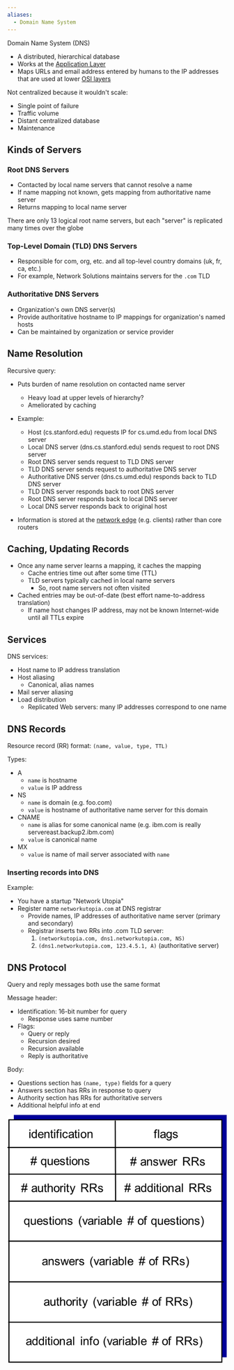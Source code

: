 ```yaml
---
aliases:
  - Domain Name System
---
```

Domain Name System (DNS)
- A distributed, hierarchical database
- Works at the [Application Layer](OSI%20layers/Application%20Layer.md)
- Maps URLs and email address entered by humans to the IP addresses that are used at lower [OSI layers](OSI%20layers/OSI%20Architecture.md)

Not centralized because it wouldn't scale:
- Single point of failure
- Traffic volume
- Distant centralized database
- Maintenance

## Kinds of Servers

### Root DNS Servers

- Contacted by local name servers that cannot resolve a name
- If name mapping not known, gets mapping from authoritative name server
- Returns mapping to local name server

There are only 13 logical root name servers, but each "server" is replicated many times over the globe

### Top-Level Domain (TLD) DNS Servers

- Responsible for com, org, etc. and all top-level country domains (uk, fr, ca, etc.)
- For example, Network Solutions maintains servers for the `.com` TLD

### Authoritative DNS Servers

- Organization's own DNS server(s)
- Provide authoritative hostname to IP mappings for organization's named hosts
- Can be maintained by organization or service provider

## Name Resolution

Recursive query:
- Puts burden of name resolution on contacted name server
	- Heavy load at upper levels of hierarchy?
	- Ameliorated by caching
- Example:
	- Host (cs.stanford.edu) requests IP for cs.umd.edu from local DNS server
	- Local DNS server (dns.cs.stanford.edu) sends request to root DNS server
	- Root DNS server sends request to TLD DNS server
	- TLD DNS server sends request to authoritative DNS server
	- Authoritative DNS server (dns.cs.umd.edu) responds back to TLD DNS server
	- TLD DNS server responds back to root DNS server
	- Root DNS server responds back to local DNS server
	- Local DNS server responds back to original host

- Information is stored at the [network edge](Network%20edge.md) (e.g. clients) rather than core routers

## Caching, Updating Records

- Once any name server learns a mapping, it caches the mapping
	- Cache entries time out after some time (TTL)
	- TLD servers typically cached in local name servers
		- So, root name servers not often visited
- Cached entries may be out-of-date (best effort name-to-address translation)
	- If name host changes IP address, may not be known Internet-wide until all TTLs expire

## Services

DNS services:
- Host name to IP address translation
- Host aliasing
	- Canonical, alias names
- Mail server aliasing
- Load distribution
	- Replicated Web servers: many IP addresses correspond to one name

## DNS Records

Resource record (RR) format: `(name, value, type, TTL)`

Types:
- A
	- `name` is hostname
	- `value` is IP address
- NS
	- `name` is domain (e.g. foo.com)
	- `value` is hostname of authoritative name server for this domain
- CNAME
	- `name` is alias for some canonical name (e.g. ibm.com is really servereast.backup2.ibm.com)
	- `value` is canonical name
- MX
	- `value` is name of mail server associated with `name`

### Inserting records into DNS

Example:
- You have a startup "Network Utopia"
- Register name `networkutopia.com` at DNS registrar
	- Provide names, IP addresses of authoritative name server (primary and secondary)
	- Registrar inserts two RRs into .com TLD server:
		1. `(networkutopia.com, dns1.networkutopia.com, NS)`
		2. `(dns1.networkutopia.com, 123.4.5.1, A)` (authoritative server)

## DNS Protocol

Query and reply messages both use the same format

Message header:
- Identification: 16-bit number for query
	- Response uses same number
- Flags:
	- Query or reply
	- Recursion desired
	- Recursion available
	- Reply is authoritative

Body:
- Questions section has `(name, type)` fields for a query
- Answers section has RRs in response to query
- Authority section has RRs for authoritative servers
- Additional helpful info at end

![](dns-format.png)
